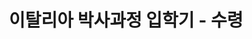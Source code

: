 ---
title: "이탈리아 박사과정 입학기 - 수령"
tags: [phd, visa, DoV]
categories:
mathjax: false
comments: true
published: false
---
